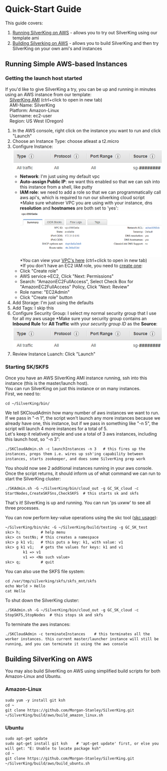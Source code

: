 # Quick-Start Guide
This guide covers:
1. [Running  SilverKing on AWS](#running-simple-aws-based-instances) - allows you to try out SilverKing using our template ami
2. [Building Silverking on AWS](#building-silverking-on-aws) - allows you to build SilverKing and then try SilverKing on your own ami's and instances

## Running Simple AWS-based Instances
### Getting the launch host started
If you'd like to give SilverKing a try, you can be up and running in minutes using an AWS instance from our template:<br>
&emsp;[SilverKing AMI](https://console.aws.amazon.com/ec2/v2/home?region=us-west-2#Images:visibility=public-images;search=SilverKing;sort=name) (ctrl+click to open in new tab)<br>
&emsp;AMI-Name: SilverKing<br>
&emsp;Platform: Amazon-Linux<br>
&emsp;Username: ec2-user<br>
&emsp;Region: US West (Oregon)<br>

1. In the AWS console, right click on the instance you want to run and click "Launch"
2. Choose an Instance Type: choose atleast a t2.micro 
3. Configure Instance:   
![Configure Details](img/sg_inbound_rule.png)
   - **Network**: I'm just using my default vpc
   - **Auto-assign Public IP**: we want this enabled so that we can ssh into this instance from a shell, like putty
   - **IAM role**: we need to add a role so that we can programmatically call aws api's, which is required to run our silverking cloud script<br>
*Make sure whatever VPC you are using with your instance, dns **resolution** and **hostnames** are both set to 'yes':
![VPC DNS](img/vpc_dns.PNG)<br>
*You can view your [VPC's here](https://console.aws.amazon.com/vpc/home?region=us-west-2#vpcs:) (ctrl+click to open in new tab)<br>
*If you don't have an EC2 IAM role, you need to [create one](https://console.aws.amazon.com/iam/home?region=us-west-2#/roles):
   - Click "Create role"
   - AWS service->EC2, Click "Next: Permissions"
   - Search: "AmazonEC2FullAccess", Select Check Box for "AmazonEC2FullAccess" Policy, Click "Next: Review"
   - Role name: "EC2Admin"
   - Click "Create role" button
4. Add Storage: I'm just using the defaults
5. Add Tags: I skip this
6. Configure Security Group: I select my normal security group that I use for all my aws usage
*Make sure your security group contains an **Inbound Rule** for **All Traffic** with your _security group ID_ as the **Source**:
![Security Group Inbound Rule](img/sg_inbound_rule.png)<br>
7. Review Instance Luanch: Click "Launch"


### Starting SK/SKFS
Once you have an AWS SilverKing AMI instance running, ssh into this instance (this is the master/launch host).<br>
You can run SilverKing on just this instance or on many instances.<br>
First, we need to:
```ksh
cd ~/SilverKing/bin/
```

We tell SKCloudAdmin how many number of aws instances we want to run. If we pass in "-n 1", the script won't launch any more instances because we already have one, this instance, but if we pass in something like "-n 5", the script will launch 4 more instances for a total of 5.<br>
Let's keep it relatively simple and use a total of 3 aws instances, including this launch host, so "-n 3":
```ksh
./SKCloudAdmin.sh -c launchInstances -n 3   # this fires up the instances, preps them i.e. wires up ssh'ing capability between instances, starts zookeeper, and does some SilverKing prep work
```

You should now see 2 additional instances running in your aws console.<br>
Once the script returns, it should inform us of what command we can run to start the SilverKing cluster:
```ksh
./SKAdmin.sh -G ~/SilverKing/bin/cloud_out -g GC_SK_cloud -c StartNodes,CreateSKFSns,CheckSKFS  # this starts sk and skfs
```

That's it! SilverKing is up and running. You can run 'ps uxww' to see all three processes.

You can now perform key-value operations using the skc tool ([skc usage](https://morgan-stanley.github.io/SilverKing/doc/Shell.html)):
```ksh
~/SilverKing/bin/skc -G ~/SilverKing/build/testing -g GC_SK_test    
skc> h;         # help menu
skc> cn testNs; # this creates a namespace
skc> p k1 v1;   # this puts a key: k1, with value: v1
skc> g k1 v1;   # gets the values for keys: k1 and v1
        k1 => v1
        v1 => <No such value>
skc> q;         # quit
```

You can also use the SKFS file system:
```ksh
cd /var/tmp/silverking/skfs/skfs_mnt/skfs
echo World > Hello
cat Hello
```

To shut down the SilverKing cluster:
```ksh
./SKAdmin.sh -G ~/SilverKing/bin/cloud_out -g GC_SK_cloud -c StopSKFS,StopNodes  # this stops sk and skfs
```

To terminate the aws instances:
```ksh
./SKCloudAdmin -c terminateInstances    # this terminates all the worker instances. this current master/launcher instance will still be running, and you can terminate it using the aws console 
```

## Building SilverKing on AWS
You may also build SilverKing on AWS using simplified build scripts for both Amazon-Linux and Ubuntu.

### Amazon-Linux
```ksh
sudo yum -y install git ksh
cd ~
git clone https://github.com/Morgan-Stanley/SilverKing.git
~/SilverKing/build/aws/build_amazon_linux.sh
```

### Ubuntu
```ksh
sudo apt-get update 
sudo apt-get install git ksh    # 'apt-get update' first, or else you will get: "E: Unable to locate package ksh"
cd ~
git clone https://github.com/Morgan-Stanley/SilverKing.git
~/SilverKing/build/aws/build_ubuntu.sh
```